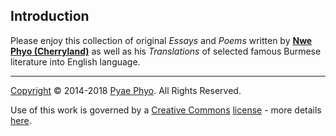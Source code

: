 ## Introduction

Please enjoy this collection of original _Essays_ and _Poems_ written by **[Nwe Phyo (Cherryland)](AUTHOR.md)** as well as his _Translations_ of selected famous Burmese literature into English language.

---
[Copyright](CopyrightNotice.md) © 2014-2018 [Pyae Phyo](AUTHOR.md). All Rights Reserved.

Use of this work is governed by a [Creative Commons](https://www.creativecommons.org/) [license](LICENSE.md) - more details [here](CopyrightNotice.md).
